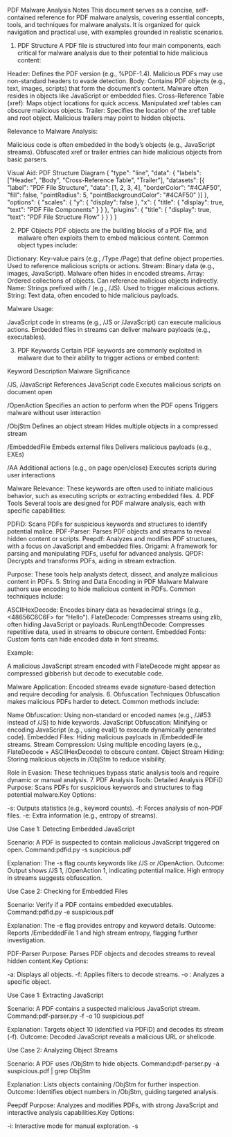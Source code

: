 PDF Malware Analysis Notes
This document serves as a concise, self-contained reference for PDF malware analysis, covering essential concepts, tools, and techniques for malware analysts. It is organized for quick navigation and practical use, with examples grounded in realistic scenarios.
1. PDF Structure
A PDF file is structured into four main components, each critical for malware analysis due to their potential to hide malicious content:

Header: Defines the PDF version (e.g., %PDF-1.4). Malicious PDFs may use non-standard headers to evade detection.
Body: Contains PDF objects (e.g., text, images, scripts) that form the document’s content. Malware often resides in objects like JavaScript or embedded files.
Cross-Reference Table (xref): Maps object locations for quick access. Manipulated xref tables can obscure malicious objects.
Trailer: Specifies the location of the xref table and root object. Malicious trailers may point to hidden objects.

Relevance to Malware Analysis:

Malicious code is often embedded in the body’s objects (e.g., JavaScript streams).
Obfuscated xref or trailer entries can hide malicious objects from basic parsers.

Visual Aid: PDF Structure Diagram
{
  "type": "line",
  "data": {
    "labels": ["Header", "Body", "Cross-Reference Table", "Trailer"],
    "datasets": [{
      "label": "PDF File Structure",
      "data": [1, 2, 3, 4],
      "borderColor": "#4CAF50",
      "fill": false,
      "pointRadius": 5,
      "pointBackgroundColor": "#4CAF50"
    }]
  },
  "options": {
    "scales": {
      "y": {
        "display": false
      },
      "x": {
        "title": {
          "display": true,
          "text": "PDF File Components"
        }
      }
    },
    "plugins": {
      "title": {
        "display": true,
        "text": "PDF File Structure Flow"
      }
    }
  }
}

2. PDF Objects
PDF objects are the building blocks of a PDF file, and malware often exploits them to embed malicious content. Common object types include:

Dictionary: Key-value pairs (e.g., /Type /Page) that define object properties. Used to reference malicious scripts or actions.
Stream: Binary data (e.g., images, JavaScript). Malware often hides in encoded streams.
Array: Ordered collections of objects. Can reference malicious objects indirectly.
Name: Strings prefixed with / (e.g., /JS). Used to trigger malicious actions.
String: Text data, often encoded to hide malicious payloads.

Malware Usage:

JavaScript code in streams (e.g., /JS or /JavaScript) can execute malicious actions.
Embedded files in streams can deliver malware payloads (e.g., executables).

3. PDF Keywords
Certain PDF keywords are commonly exploited in malware due to their ability to trigger actions or embed content:



Keyword
Description
Malware Significance



/JS, /JavaScript
References JavaScript code
Executes malicious scripts on document open


/OpenAction
Specifies an action to perform when the PDF opens
Triggers malware without user interaction


/ObjStm
Defines an object stream
Hides multiple objects in a compressed stream


/EmbeddedFile
Embeds external files
Delivers malicious payloads (e.g., EXEs)


/AA
Additional actions (e.g., on page open/close)
Executes scripts during user interactions


Malware Relevance: These keywords are often used to initiate malicious behavior, such as executing scripts or extracting embedded files.
4. PDF Tools
Several tools are designed for PDF malware analysis, each with specific capabilities:

PDFiD: Scans PDFs for suspicious keywords and structures to identify potential malice.
PDF-Parser: Parses PDF objects and streams to reveal hidden content or scripts.
Peepdf: Analyzes and modifies PDF structures, with a focus on JavaScript and embedded files.
Origami: A framework for parsing and manipulating PDFs, useful for advanced analysis.
QPDF: Decrypts and transforms PDFs, aiding in stream extraction.

Purpose: These tools help analysts detect, dissect, and analyze malicious content in PDFs.
5. String and Data Encoding in PDF Malware
Malware authors use encoding to hide malicious content in PDFs. Common techniques include:

ASCIIHexDecode: Encodes binary data as hexadecimal strings (e.g., <48656C6C6F> for "Hello").
FlateDecode: Compresses streams using zlib, often hiding JavaScript or payloads.
RunLengthDecode: Compresses repetitive data, used in streams to obscure content.
Embedded Fonts: Custom fonts can hide encoded data in font streams.

Example:

A malicious JavaScript stream encoded with FlateDecode might appear as compressed gibberish but decode to executable code.

Malware Application: Encoded streams evade signature-based detection and require decoding for analysis.
6. Obfuscation Techniques
Obfuscation makes malicious PDFs harder to detect. Common methods include:

Name Obfuscation: Using non-standard or encoded names (e.g., /J#53 instead of /JS) to hide keywords.
JavaScript Obfuscation: Minifying or encoding JavaScript (e.g., using eval() to execute dynamically generated code).
Embedded Files: Hiding malicious payloads in /EmbeddedFile streams.
Stream Compression: Using multiple encoding layers (e.g., FlateDecode + ASCIIHexDecode) to obscure content.
Object Stream Hiding: Storing malicious objects in /ObjStm to reduce visibility.

Role in Evasion: These techniques bypass static analysis tools and require dynamic or manual analysis.
7. PDF Analysis Tools: Detailed Analysis
PDFiD
Purpose: Scans PDFs for suspicious keywords and structures to flag potential malware.Key Options:

-s: Outputs statistics (e.g., keyword counts).
-f: Forces analysis of non-PDF files.
-e: Extra information (e.g., entropy of streams).

Use Case 1: Detecting Embedded JavaScript

Scenario: A PDF is suspected to contain malicious JavaScript triggered on open.
Command:pdfid.py -s suspicious.pdf


Explanation: The -s flag counts keywords like /JS or /OpenAction.
Outcome: Output shows /JS 1, /OpenAction 1, indicating potential malice. High entropy in streams suggests obfuscation.

Use Case 2: Checking for Embedded Files

Scenario: Verify if a PDF contains embedded executables.
Command:pdfid.py -e suspicious.pdf


Explanation: The -e flag provides entropy and keyword details.
Outcome: Reports /EmbeddedFile 1 and high stream entropy, flagging further investigation.

PDF-Parser
Purpose: Parses PDF objects and decodes streams to reveal hidden content.Key Options:

-a: Displays all objects.
-f: Applies filters to decode streams.
-o <obj>: Analyzes a specific object.

Use Case 1: Extracting JavaScript

Scenario: A PDF contains a suspected malicious JavaScript stream.
Command:pdf-parser.py -f -o 10 suspicious.pdf


Explanation: Targets object 10 (identified via PDFiD) and decodes its stream (-f).
Outcome: Decoded JavaScript reveals a malicious URL or shellcode.

Use Case 2: Analyzing Object Streams

Scenario: A PDF uses /ObjStm to hide objects.
Command:pdf-parser.py -a suspicious.pdf | grep ObjStm


Explanation: Lists objects containing /ObjStm for further inspection.
Outcome: Identifies object numbers in /ObjStm, guiding targeted analysis.

Peepdf
Purpose: Analyzes and modifies PDFs, with strong JavaScript and interactive analysis capabilities.Key Options:

-i: Interactive mode for manual exploration.
-s <script>: Executes a script for automated analysis.
-f: Forces parsing of broken PDFs.

Use Case 1: Analyzing OpenAction Scripts

Scenario: A PDF executes a script on open.
Command:peepdf.py -i suspicious.pdf

In interactive mode: search /OpenAction
Explanation: Searches for /OpenAction and inspects linked objects.
Outcome: Reveals a JavaScript object (e.g., obj 5) with malicious code.

Use Case 2: Decoding Obfuscated Streams

Scenario: A stream is encoded with FlateDecode and contains hidden malware.
Command:peepdf.py -f suspicious.pdf

In interactive mode: stream 7 > decoded.txt
Explanation: Decodes stream in object 7 and saves it.
Outcome: Decoded stream reveals an executable or malicious script.

Visual Aid: Tool Comparison Table



Tool
Strengths
Common Use Cases



PDFiD
Quick keyword detection
Initial triage, flagging suspicious PDFs


PDF-Parser
Detailed object/stream parsing
Extracting scripts, decoding streams


Peepdf
Interactive analysis, JS execution
Deep analysis, script deobfuscation


Conclusion
These notes provide a comprehensive reference for PDF malware analysis, covering structure, objects, keywords, tools, encoding, and obfuscation techniques. The detailed tool examples and visual aids ensure practical applicability for analysts. For further exploration, refer to tool documentation or analyze real-world PDF samples.
